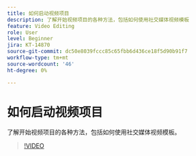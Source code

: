 ```yaml
---
title: 如何启动视频项目
description: 了解开始视频项目的各种方法，包括如何使用社交媒体视频模板
feature: Video Editing
role: User
level: Beginner
jira: KT-14870
source-git-commit: dc50e8039fccc85c65fbb6d436ce18f5d90b91f7
workflow-type: tm+mt
source-wordcount: '46'
ht-degree: 0%

---
```


# 如何启动视频项目

了解开始视频项目的各种方法，包括如何使用社交媒体视频模板。

>[!VIDEO](https://video.tv.adobe.com/v/3427070?quality=12&learn=on&hidetitle=true)
